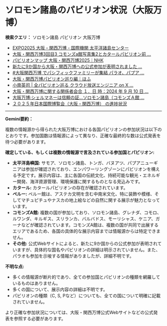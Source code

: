 # ソロモン諸島のパビリオン状況（大阪万博）

**検索クエリ：** ソロモン諸島 パビリオン 大阪万博

- [EXPO2025 大阪・関西万博 - 国際機関 太平洋諸島センター](https://pic.or.jp/featured_word/10255/)
- [大阪・関西万博3回目3 コモンズa館写真集2とカタールパビリオン前 ...](https://ameblo.jp/bomuu/entry-12895014892.html)
- [パビリオンマップ 大阪・関西万博2025｜NHK](https://www3.nhk.or.jp/news/special/osaka_expo/pavilion/)
- [新たに9か国から大阪・関西万博への公式参加が表明されました ...](https://www.expo2025.or.jp/news/news-20220531-01/)
- [#大阪関西万博 でパシフィックファミリーが集結 パラオ、パプア ...](https://www.instagram.com/p/DLBl9BHzbct/)
- [大阪・関西万博パビリオン巡り編｜ほふ](https://note.com/matugeya/n/nedf39f8182d6)
- [小南英司 | 全パビリオン巡る クラウド放送エンジニア on X ...](https://twitter.com/eijikominami/status/1913533480979538364)
- [大阪・関西万博に関する関係者会合 １．日 時：2024 年 9 月 10 日 ...](https://www.cas.go.jp/jp/seisaku/osaka_kansai_banpaku/pdf/r60910_siryou1.pdf)
- [大阪万博:シェルマネーは信頼の証…ソロモン諸島（コモンズＡ館 ...](https://www.yomiuri.co.jp/expo2025/now/20250523-OYO1T50009/)
- [２０２５年日本国際博覧会（大阪・関西万博） の進捗状況](https://www.cas.go.jp/jp/seisaku/expo_suisin_honbu/kankei_renraku/dai5/siryou1.pdf)


---

**Gemini要約：**

複数の情報源から得られた大阪万博における各国パビリオンの参加状況は以下のとおりです。参加国数は情報源によって異なり、正確な最終的な数は公式発表を待つ必要があります。

**確定している、もしくは複数の情報源で言及されている参加国とパビリオン:**

* **太平洋島嶼国:**  サモア、ソロモン諸島、トンガ、バヌアツ、パプアニューギニアは参加が確認されており、エンパワーリングゾーンにパビリオンを構える予定です。展示内容は、主に各国の伝統文化、持続可能な観光・エネルギー開発、海洋資源管理、環境保護に関するものとなる見込みです。
* **カタール:** カタールパビリオンの存在が確認されています。
* **ペルー:** ペルー館は、アステカ文明を含む中南米文化、特に装飾や模様、そしてマチュピチュやナスカの地上絵などの自然に関する展示が魅力となっています。
* **コモンズA館:**  複数の国が参加しており、ソロモン諸島、グレナダ、コモロ、ルワンダ、キルギス、スリランカ、バルバドス、モーリシャス、ケニア、ガーナなどが確認されています。コモンズA館は、複数の国が共同で出展するエリアであるため、各国の具体的な展示内容までは情報源からは特定できません。
* **その他:**  公式Webサイトによると、新たに9か国からの公式参加が表明されていますが、具体的な国名やパビリオンの詳細は明示されていません。また、パラオも参加を示唆する情報がありましたが、詳細不明です。


**不明な点:**

*  多くの情報源が断片的であり、全ての参加国とパビリオンの種類を網羅しているものはありません。
*  多くの国について、展示内容の詳細は不明です。
*  パビリオンの種類（C, S, Pなど）についても、全ての国について明確に記載されていません。


より正確な参加状況については、大阪・関西万博公式Webサイトなどの公式発表を参照する必要があります。

